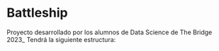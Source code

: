 # Battleship
Proyecto desarrollado por los alumnos de Data Science de The Bridge 2023_
Tendrá la siguiente estructura:

